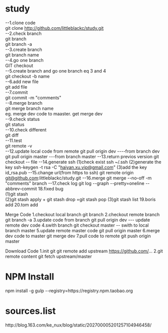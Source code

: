 # study
--1.clone code</br>
git clone http://github.com/littleblackc/study.git</br>
--2.check branch</br>
git branch</br>
git branch -a </br>
--3.create branch</br>
git branch name</br>
--4.go one branch</br>
GIT checkout <name>   </br>
--5.create branch and go one branch eq 3 and 4</br>
git checkout -b name</br>
--6.add new file</br>
git add file</br>
--7.commit</br>
git commit -m "comments"</br>
--8.merge branch</br>
git merge branch name</br> 
eg. merge dev code to maaster. get merge dev</br>
--9.check status</br>
git status</br>
--10.check different</br>
git diff</br>
--11.test</br>
git remote -v</br>
--12.update local code from remote
git pull origin dev ----from branch dev
git pull origin master ---from branch master
--13.return previos version
git checkout -- file
--14.generate ssh
(1)check exist ssh
~/.ssh
(2)generate the key
ssh-keygen -t rsa -C "haiyan.xu.vip@gmail.com"
(3)add the key
id_rsa.pub
--15.change url(from https to ssh)
git remote origin git@github.com:littleblackc/study.git
--16.merge
git merge --no-off -m "comments" branch
--17.check log
git log --graph --pretty=oneline --abbrev-commit
18.fixed bug</br>
(1)git stash</br>
(2)git stash apply + git stash drop =git stash pop
(3)git stash list
19.boris add
20.tom add


Merge Code
1.checkout local branch
git branch
2.checkout remote branch
git branch -a
3.update code from branch
git pull origin dev --- update remote dev code
4.swith branch
git checkout master  -- swith to local branch master
5.update remote master code
git pull origin master
6.merge dev code to master
git merge dev
7.pull code to remote
git push origin master

Download Code
1.init git
git remote add upstream https://github.com/...
2.git remote content
git fetch upstream/master

<h1>NPM Install</h1>
npm install -g gulp --registry=https://registry.npm.taobao.org

<h1>sources.list</h1>
http://blog.163.com/ke_nux/blog/static/202700005201257104946458/
